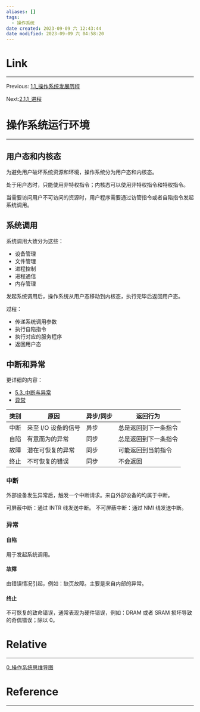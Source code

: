 ```yaml
---
aliases: []
tags:
  - 操作系统
date created: 2023-09-09 六 12:43:44
date modified: 2023-09-09 六 04:58:20
---
```


# Link

---

Previous: [1.1\_操作系统发展历程](1.1_操作系统发展历程.md)

Next:[2.1.1\_进程](2.1.1_进程.md)

# 操作系统运行环境

---

## 用户态和内核态

为避免用户破坏系统资源和环境，操作系统分为用户态和内核态。

处于用户态时，只能使用非特权指令；内核态可以使用非特权指令和特权指令。

当需要访问用户不可访问的资源时，用户程序需要通过访管指令或者自陷指令发起系统调用。

## 系统调用

系统调用大致分为这些：

- 设备管理
- 文件管理
- 进程控制
- 进程通信
- 内存管理

发起系统调用后，操作系统从用户态移动到内核态，执行完毕后返回用户态。

过程：

- 传递系统调用参数
- 执行自陷指令
- 执行对应的服务程序
- 返回用户态

## 中断和异常

更详细的内容：

- [5.3_中断与异常](5.3_中断与异常.md)
- [异常](异常.md)

| 类别 | 原因                | 异步/同步 | 返回行为             |
| ---- | ------------------- | --------- | -------------------- |
| 中断 | 来至 I/O 设备的信号 | 异步      | 总是返回到下一条指令 |
| 自陷 | 有意而为的异常      | 同步      | 总是返回到下一条指令 |
| 故障 | 潜在可恢复的异常    | 同步      | 可能返回到当前指令   |
| 终止 | 不可恢复的错误      | 同步      | 不会返回             |

### 中断

外部设备发生异常后，触发一个中断请求。来自外部设备的均属于中断。

可屏蔽中断：通过 INTR 线发送中断。
不可屏蔽中断：通过 NMI 线发送中断。

### 异常

#### 自陷

用于发起系统调用。

#### 故障

由错误情况引起，例如：缺页故障。主要是来自内部的异常。

#### 终止

不可恢复的致命错误，通常表现为硬件错误，例如：DRAM 或者 SRAM 损坏导致的奇偶错误；除以 0。

# Relative

---

[0\_操作系统思维导图](0_操作系统思维导图.md)

# Reference

---

